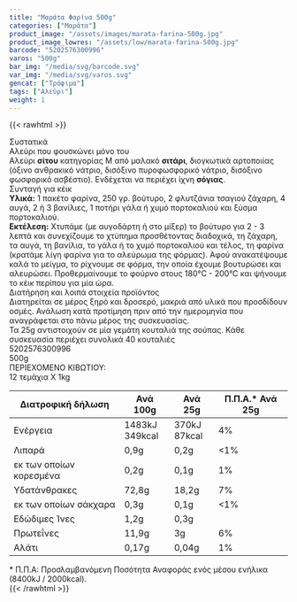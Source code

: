 ```yaml
---
title: "Μαράτα Φαρίνα 500g"
categories: ["Μαράτα"]
product_image: "/assets/images/marata-farina-500g.jpg"
product_image_lowres: "/assets/low/marata-farina-500g.jpg"
barcode: "5202576300996"
varos: "500g"
bar_img: "/media/svg/barcode.svg"
var_img: "/media/svg/varos.svg"
gencat: ["Τρόφιμα"]
tags: ["Αλεύρι"]
weight: 1
---
```

{{< rawhtml >}}

<div class="product">
    <div id="sistatika">Συστατικά</div>
    <div class="alltext">Αλεύρι που φουσκώνει μόνο του<br>Αλεύρι <strong>σίτου</strong>&nbsp;κατηγορίας Μ από
        μαλακό&nbsp;<strong>σιτάρι</strong>, διογκωτικά αρτοποιίας (όξινο ανθρακικό νάτριο, δισόξινο πυροφωσφορικό
        νάτριο, δισόξινο φωσφορικό ασβέστιο). Ενδέχεται να περιέχει ίχνη&nbsp;<strong>σόγιας</strong>.</div>
   <div class="sred sp10 steee sfwb">Συνταγή για κέικ</div>
   <div class="seee sp15">
        <strong>Υλικά:</strong> 1 πακέτο φαρίνα, 250 γρ. βούτυρο, 2 φλυτζάνια τσαγιού ζάχαρη, 4 αυγά, 2 ή 3 βανίλιες, 1
            ποτήρι γάλα ή χυμό πορτοκαλιού και ξύσμα πορτοκαλιού. <br><strong>Εκτέλεση:</strong> Χτυπάμε (με αυγοδάρτη ή στο
            μίξερ) το βούτυρο για 2 - 3 λεπτά και συνεχίζουμε το χτύπημα προσθέτοντας διαδοχικά, τη ζάχαρη, τα αυγά, τη
            βανίλια, το γάλα ή το χυμό πορτοκαλιού και τέλος, τη φαρίνα (κρατάμε λίγη φαρίνα για το αλεύρωμα της φόρμας).
            Αφού ανακατέψουμε καλά το μείγμα, το ρίχνουμε σε φόρμα, την οποία έχουμε βουτυρώσει και αλευρώσει.
            Προθερμαίνουμε το φούρνο στους 180°C - 200°C και ψήνουμε το κέικ περίπου για μία ώρα.
   </div>
   <div class="keno"></div>
    <div id="loipa">Διατήρηση και λοιπά στοιχεία προϊόντος</div>
    <div class="alltext">Διατηρείται σε μέρος ξηρό και δροσερό, μακριά από υλικά που προσδίδουν οσμές. Ανάλωση κατά
        προτίμηση πριν από την ημερομηνία που αναγράφεται στο πάνω μέρος της συσκευασίας.<br>Τα 25g αντιστοιχούν σε μία
        γεμάτη κουταλιά της σούπας. Κάθε συσκευασία περιέχει συνολικά 40 κουταλιές</div>
    <div id="barcode">
        <div id="barimage1"></div><span id="bartext">5202576300996</span>
    </div>
    <div id="varos">
        <div id="varosimage1"></div><span id="varostext">500g</span>
    </div>
    <div id="kivotio">ΠΕΡΙΕΧΟΜΕΝΟ ΚΙΒΩΤΙΟΥ:<br>12 τεμάχια X 1kg</div>
    <div class="tabout">
        <table id="diatable" class="dia2">
            <thead>
                <tr>
                    <th>Διατροφική δήλωση</th>
                    <th>Ανά 100g</th>
                    <th>Ανά 25g</th>
                    <th>Π.Π.Α.* Ανά 25g</th>
                </tr>
            </thead>
            <tbody>
                <tr>
                    <td>Ενέργεια</td>
                    <td>1483kJ<br />349kcal</td>
                    <td>370kJ<br />87kcal</td>
                    <td>4%</td>
                </tr>
                <tr>
                    <td>Λιπαρά</td>
                    <td>0,9g</td>
                    <td>0,2g</td>
                    <td>&lt;1%</td>
                </tr>
                <tr>
                    <td>εκ των οποίων κορεσμένα</td>
                    <td>0,2g</td>
                    <td>0,1g</td>
                    <td>1%</td>
                </tr>
                <tr>
                    <td>Υδατάνθρακες</td>
                    <td>72,8g</td>
                    <td>18,2g</td>
                    <td>7%</td>
                </tr>
                <tr>
                    <td>εκ των οποίων σάκχαρα</td>
                    <td>0,3g</td>
                    <td>0,1g</td>
                    <td>&lt;1%</td>
                </tr>
                <tr>
                    <td>Εδώδιμες Ίνες</td>
                    <td>1,2g</td>
                    <td>0,3g</td>
                    <td> </td>
                </tr>
                <tr>
                    <td>Πρωτεΐνες</td>
                    <td>11,9g</td>
                    <td>3g</td>
                    <td>6%</td>
                </tr>
                <tr>
                    <td>Αλάτι</td>
                    <td>0,17g</td>
                    <td>0,04g</td>
                    <td>1%</td>
                </tr>
            </tbody>
        </table>
    </div>
    <div class="alltext">* Π.Π.Α: Προσλαμβανόμενη Ποσότητα Αναφοράς ενός μέσου ενήλικα (8400kJ / 2000kcal).</div>
    <div class="pimg"></div>
</div>
{{< /rawhtml >}}
